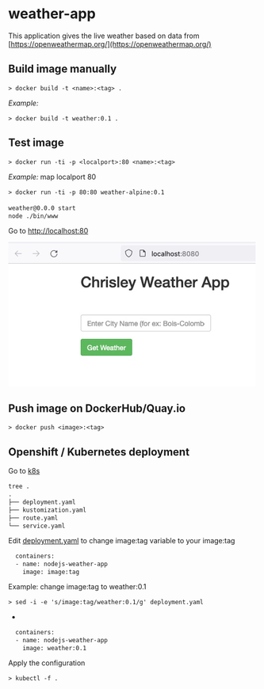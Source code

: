 # weather-app

This application gives the live weather based on data from [https://openweathermap.org/](https://openweathermap.org/)


## Build image manually

	> docker build -t <name>:<tag> .

_Example:_

	> docker build -t weather:0.1 .

## Test image

	> docker run -ti -p <localport>:80 <name>:<tag>

_Example:_ map localport 80

	> docker run -ti -p 80:80 weather-alpine:0.1
	
	weather@0.0.0 start
	node ./bin/www


Go to [http://localhost:80](http://localhost:80)

![weatherapp](img/weatherapp.jpg)

## Push image on DockerHub/Quay.io

	> docker push <image>:<tag>


## Openshift / Kubernetes deployment

Go to [k8s](k8s)

	tree .
	.
	├── deployment.yaml
	├── kustomization.yaml
	├── route.yaml
	└── service.yaml

Edit [deployment.yaml](k8s/deployment.yaml) to change image:tag variable to your image:tag

      containers:
      - name: nodejs-weather-app
        image: image:tag
        
Example: change image:tag to weather:0.1

	> sed -i -e 's/image:tag/weather:0.1/g' deployment.yaml

-

      containers:
      - name: nodejs-weather-app
        image: weather:0.1
        
Apply the configuration

	> kubectl -f .
	
	
